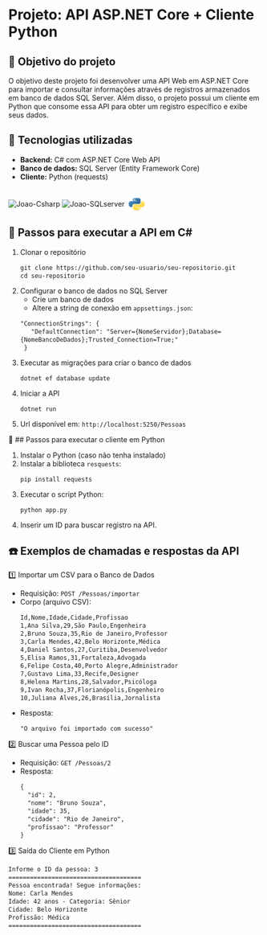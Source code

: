 # Projeto: API ASP.NET Core + Cliente Python

## :dart: Objetivo do projeto
O objetivo deste projeto foi desenvolver uma API Web em ASP.NET Core para importar e consultar informações através de registros armazenados em banco de dados SQL Server. Além disso, o projeto possui um cliente em Python que consome essa API para obter um registro específico e exibe seus dados.

## :hammer: Tecnologias utilizadas
- **Backend:** C# com ASP.NET Core Web API
- **Banco de dados:** SQL Server (Entity Framework Core)
- **Cliente:** Python (requests)
<div style="display: inline-block"><br>
  <img align="center" alt="Joao-Csharp" height="30" width="40" src="https://cdn.jsdelivr.net/gh/devicons/devicon@latest/icons/csharp/csharp-original.svg" />
  <img align="center" alt="Joao-SQLserver" height="30" width="40" src="https://cdn.jsdelivr.net/gh/devicons/devicon@latest/icons/microsoftsqlserver/microsoftsqlserver-original.svg" />
  <img align="center" alt="Joao-Python" height="30" width="40" src="https://raw.githubusercontent.com/devicons/devicon/master/icons/python/python-original.svg" />
</div>


## :1234: Passos para executar a API em C# 
1. Clonar o repositório
   ```
   git clone https://github.com/seu-usuario/seu-repositorio.git
   cd seu-repositorio
   ```
2. Configurar o banco de dados no SQL Server
   - Crie um banco de dados
   - Altere a string de conexão em `appsettings.json`:
   ```
   "ConnectionStrings": {
      "DefaultConnection": "Server={NomeServidor};Database={NomeBancoDeDados};Trusted_Connection=True;"
    }
   ```
3. Executar as migrações para criar o banco de dados
   ```
   dotnet ef database update
   ```
4. Iniciar a API
   ```
   dotnet run
   ```
 5. Url disponível em: `http://localhost:5250/Pessoas`

:1234: ## Passos para executar o cliente em Python
1. Instalar o Python (caso não tenha instalado)
2. Instalar a biblioteca `resquests`:
   ```
   pip install requests
   ```
3. Executar o script Python:
   ```
   python app.py
   ```
4. Inserir um ID para buscar registro na API.

## :phone: Exemplos de chamadas e respostas da API
:one: Importar um CSV para o Banco de Dados
- Requisição: `POST /Pessoas/importar`
- Corpo (arquivo CSV):
  ```
  Id,Nome,Idade,Cidade,Profissao
  1,Ana Silva,29,São Paulo,Engenheira
  2,Bruno Souza,35,Rio de Janeiro,Professor
  3,Carla Mendes,42,Belo Horizonte,Médica
  4,Daniel Santos,27,Curitiba,Desenvolvedor
  5,Elisa Ramos,31,Fortaleza,Advogada
  6,Felipe Costa,40,Porto Alegre,Administrador
  7,Gustavo Lima,33,Recife,Designer
  8,Helena Martins,28,Salvador,Psicóloga
  9,Ivan Rocha,37,Florianópolis,Engenheiro
  10,Juliana Alves,26,Brasília,Jornalista
  ```
- Resposta:
  ```
  "O arquivo foi importado com sucesso"
  ```
:two: Buscar uma Pessoa pelo ID
- Requisição: `GET /Pessoas/2`
- Resposta:
  ```
  {
    "id": 2,
    "nome": "Bruno Souza",
    "idade": 35,
    "cidade": "Rio de Janeiro",
    "profissao": "Professor"
  }
  ```
:three: Saída do Cliente em Python
```
Informe o ID da pessoa: 3
=====================================
Pessoa encontrada! Segue informações:
Nome: Carla Mendes
Idade: 42 anos - Categoria: Sênior
Cidade: Belo Horizonte
Profissão: Médica
=====================================
```
